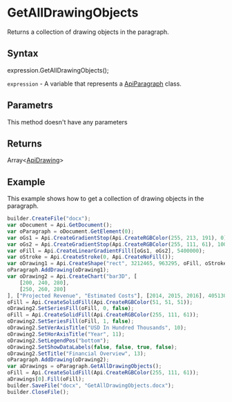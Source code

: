 # GetAllDrawingObjects

Returns a collection of drawing objects in the paragraph.

## Syntax

expression.GetAllDrawingObjects();

`expression` - A variable that represents a [ApiParagraph](../ApiParagraph.md) class.

## Parametrs

This method doesn't have any parameters

## Returns

Array<[ApiDrawing](../../ApiDrawing/ApiDrawing.md)>

## Example

This example shows how to get a collection of drawing objects in the paragraph.

```javascript
builder.CreateFile("docx");
var oDocument = Api.GetDocument();
var oParagraph = oDocument.GetElement(0);
var oGs1 = Api.CreateGradientStop(Api.CreateRGBColor(255, 213, 191), 0);
var oGs2 = Api.CreateGradientStop(Api.CreateRGBColor(255, 111, 61), 100000);
var oFill = Api.CreateLinearGradientFill([oGs1, oGs2], 5400000);
var oStroke = Api.CreateStroke(0, Api.CreateNoFill());
var oDrawing1 = Api.CreateShape("rect", 3212465, 963295, oFill, oStroke);
oParagraph.AddDrawing(oDrawing1);
var oDrawing2 = Api.CreateChart("bar3D", [
	[200, 240, 280],
	[250, 260, 280]
], ["Projected Revenue", "Estimated Costs"], [2014, 2015, 2016], 4051300, 2347595, 24);
oFill = Api.CreateSolidFill(Api.CreateRGBColor(51, 51, 51));
oDrawing2.SetSeriesFill(oFill, 0, false);
oFill = Api.CreateSolidFill(Api.CreateRGBColor(255, 111, 61));
oDrawing2.SetSeriesFill(oFill, 1, false);
oDrawing2.SetVerAxisTitle("USD In Hundred Thousands", 10);
oDrawing2.SetHorAxisTitle("Year", 11);
oDrawing2.SetLegendPos("bottom");
oDrawing2.SetShowDataLabels(false, false, true, false);
oDrawing2.SetTitle("Financial Overview", 13);
oParagraph.AddDrawing(oDrawing2);
var aDrawings = oParagraph.GetAllDrawingObjects();
oFill = Api.CreateSolidFill(Api.CreateRGBColor(255, 111, 61));
aDrawings[0].Fill(oFill);
builder.SaveFile("docx", "GetAllDrawingObjects.docx");
builder.CloseFile();
```